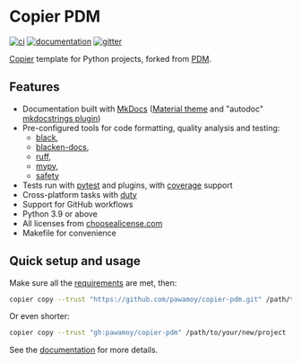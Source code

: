 # Copier PDM

[![ci](https://github.com/pawamoy/copier-pdm/workflows/ci/badge.svg)](https://github.com/pawamoy/copier-pdm/actions?query=workflow%3Aci)
[![documentation](https://img.shields.io/badge/docs-mkdocs%20material-blue.svg?style=flat)](https://pawamoy.github.io/copier-pdm/)
[![gitter](https://badges.gitter.im/join%20chat.svg)](https://app.gitter.im/#/room/#copier-pdm/community:gitter.im)

[Copier](https://github.com/copier-org/copier) template
for Python projects, forked from [PDM](https://github.com/pdm-project/pdm).

## Features

- Documentation built with [MkDocs](https://github.com/mkdocs/mkdocs)
  ([Material theme](https://github.com/squidfunk/mkdocs-material)
  and "autodoc" [mkdocstrings plugin](https://github.com/mkdocstrings/mkdocstrings))
- Pre-configured tools for code formatting, quality analysis and testing:
    - [black](https://github.com/psf/black),
    - [blacken-docs](https://github.com/adamchainz/blacken-docs),
    - [ruff](https://github.com/charliermarsh/ruff),
    - [mypy](https://github.com/python/mypy),
    - [safety](https://github.com/pyupio/safety)
- Tests run with [pytest](https://github.com/pytest-dev/pytest) and plugins, with [coverage](https://github.com/nedbat/coveragepy) support
- Cross-platform tasks with [duty](https://github.com/pawamoy/duty)
- Support for GitHub workflows
- Python 3.9 or above
- All licenses from [choosealicense.com](https://choosealicense.com/appendix/)
- Makefile for convenience

## Quick setup and usage

Make sure all the
[requirements](/docs/requirements.md)
are met, then:

```bash
copier copy --trust "https://github.com/pawamoy/copier-pdm.git" /path/to/your/new/project
```

Or even shorter:

```bash
copier copy --trust "gh:pawamoy/copier-pdm" /path/to/your/new/project
```

See the [documentation](https://pawamoy.github.io/copier-pdm)
for more details.
